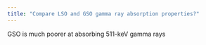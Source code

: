 ```yaml
---
title: "Compare LSO and GSO gamma ray absorption properties?"
---
```

GSO is much poorer at absorbing 511-keV gamma rays

